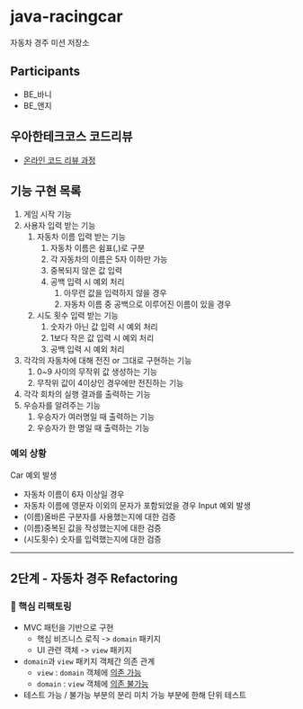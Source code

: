 # java-racingcar

자동차 경주 미션 저장소

## Participants
 - BE_바니
 - BE_앤지

## 우아한테크코스 코드리뷰

- [온라인 코드 리뷰 과정](https://github.com/woowacourse/woowacourse-docs/blob/master/maincourse/README.md)

## 기능 구현 목록
1. 게임 시작 기능
2. 사용자 입력 받는 기능
   1. 자동차 이름 입력 받는 기능
      1. 자동차 이름은 쉼표(,)로 구분
      2. 각 자동차의 이름은 5자 이하만 가능
      3. 중복되지 않은 값 입력
      4. 공백 입력 시 예외 처리
         1. 아무런 값을 입력하지 않을 경우
         2. 자동차 이름 중 공백으로 이루어진 이름이 있을 경우
   2. 시도 횟수 입력 받는 기능
      1. 숫자가 아닌 값 입력 시 예외 처리
      2. 1보다 작은 값 입력 시 예외 처리
      3. 공백 입력 시 예외 처리
3. 각각의 자동차에 대해 전진 or 그대로 구현하는 기능
   1. 0~9 사이의 무작위 값 생성하는 기능
   2. 무작위 값이 4이상인 경우에만 전진하는 기능
4. 각각 회차의 실행 결과를 출력하는 기능
5. 우승자를 알려주는 기능
   1. 우승자가 여러명일 때 출력하는 기능
   2. 우승자가 한 명일 때 출력하는 기능

### 예외 상황
Car 예외 발생
- 자동차 이름이 6자 이상일 경우
- 자동차 이름에 영문자 이외의 문자가 포함되었을 경우
Input 예외 발생
- (이름)올바른 구분자를 사용했는지에 대한 검증
- (이름)중복된 값을 작성했는지에 대한 검증
- (시도횟수) 숫자를 입력했는지에 대한 검증
---
## 2단계 - 자동차 경주 Refactoring

### 🎯 핵심 리팩토링 
- MVC 패턴을 기반으로 구현
  - 핵심 비즈니스 로직 -> `domain` 패키지
  - UI 관련 객체 -> `view` 패키지
- `domain`과 `view` 패키지 객체간 의존 관계
  - `view` : `domain` 객체에 <u>의존 가능</u>
  - `domain` : `view` 객체에 <u>의존 불가능</u>
- 테스트 가능 / 불가능 부분의 분리 미치 가능 부분에 한해 단위 테스트 

